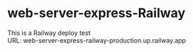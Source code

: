 # web-server-express-Railway

This is a Railway deploy test <br>
URL: web-server-express-railway-production.up.railway.app
